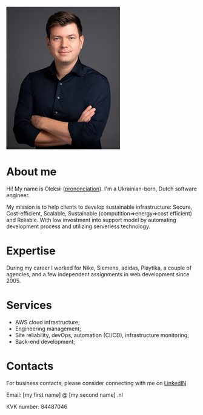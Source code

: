 ![photo!](./profile_photo.jpg "Photo")

# About me
Hi! My name is Oleksii ([prononciation](./oleksii.m4a)). I'm a Ukrainian-born, Dutch software engineer.

My mission is to help clients to develop sustainable infrastructure: Secure, Cost-efficient, Scalable, Sustainable (computition=>energy=>cost efficient) and Reliable. With low investment into support model by automating development process and utilizing serverless technology.

# Expertise
During my career I worked for Nike, Siemens, adidas, Playtika, a couple of agencies, and a few independent assignments in web development since 2005.

# Services
- AWS cloud infrastructure;
- Engineering management;
- Site reliability, devOps, automation (CI/CD), infrastructure monitoring;
- Back-end development;

# Contacts
For business contacts, please consider connecting with me on [LinkedIN](https://www.linkedin.com/in/nekgasov/)

Email: [my first name] @ [my second name] .nl

KVK number: 84487046
